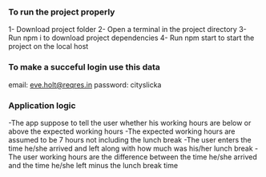 ### To run the project properly

1- Download project folder
2- Open a terminal in the project directory
3- Run npm i to download project dependencies
4- Run npm start to start the project on the local host

### To make a succeful login use this data

email: eve.holt@reqres.in
password: cityslicka

### Application logic

-The app suppose to tell the user whether his working hours are below or above the expected working hours
-The expected working hours are assumed to be 7 hours not including the lunch break
-The user enters the time he/she arrived and left along with how much was his/her lunch break
-The user working hours are the difference between the time he/she arrived and the time he/she left minus the lunch break time
